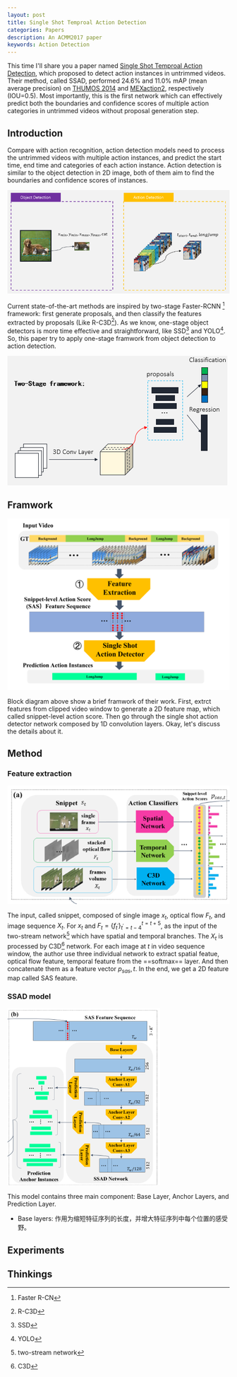 ```yaml
---
layout: post
title: Single Shot Temproal Action Detection
categories: Papers
description: An ACMM2017 paper
keywords: Action Detection
---
```


This time I'll share you a paper named [Single Shot Temproal Action Detection](https://arxiv.org/abs/1710.06236), which proposed to detect action instances in untrimmed videos. Their method, called SSAD, performed 24.6% and 11.0% mAP (mean average precision) on [THUMOS 2014](http://crcv.ucf.edu/THUMOS14/) and [MEXaction2](http://mexculture.cnam.fr/xwiki/bin/view/Datasets/Mex+action+dataset), respectively (IOU=0.5). Most importantly, this is the first network  which can effectively predict both the boundaries and confidence scores of multiple action categories in untrimmed videos without proposal generation step.

## Introduction
Compare with action recognition, action detection models need to process the untrimmed videos with multiple action instances, and predict the start time, end time and categories of each action instance. Action detection is similar to the object detection in 2D image, both of them aim to find the boundaries and confidence scores of instances. 

![Object Detection and Action Detection](/images/posts/SSAD/OTAT.png)

Current state-of-the-art methods are inspired by two-stage Faster-RCNN [^1] framework: first generate proposals, and then classify the features extracted by proposals (Like R-C3D[^2]). As we know, one-stage object detectors is more time effective and straightforward, like SSD[^3] and YOLO[^4]. So, this paper try to apply one-stage framwork from object detection to action detection.

![Two-Stage Object Detection framwork](/images/posts/SSAD/two-stage.png)

## Framwork

![SSAD Framwork](/images/posts/SSAD/framwork.png)

Block diagram above show a brief framwork of their work. First, extrct features from clipped video window to generate a 2D feature map, which called snippet-level action score. Then go through the single shot action detector network composed by 1D convolution layers. Okay, let's discuss the details about it.

## Method
### Feature extraction

![Feature extraction](/images/posts/SSAD/feature.png)

The input, called snippet, composed of single image $x_{t}$, optical flow $F_{t}$, and image sequence $X_{t}$. For $x_{t}$ and $F_{t}=\left \{ f_{t^{'}}\right \}_{t^{'}=t-4}^{t=t+5}$, as the input of the two-stream network[^5] which have spatial and temporal branches. The $X_{t}$ is processed by C3D[^6] network. For each image at $t$ in video sequence window, the author use three individual network to extract spatial featue, optical flow feature, temporal feature from the ==softmax== layer. And then concatenate them as a feature vector $p_{sas},t$. In the end, we get a 2D feature map called SAS feature.

### SSAD model

![SSAD structure](/images/posts/SSAD/SSAD.png)

This model contains three main component: Base Layer, Anchor Layers, and Prediction Layer.
- Base layers: 作用为缩短特征序列的长度，并增大特征序列中每个位置的感受野。

## Experiments

## Thinkings





[^1]: Faster R-CN
[^2]: R-C3D
[^3]: SSD
[^4]: YOLO
[^5]: two-stream network
[^6]: C3D